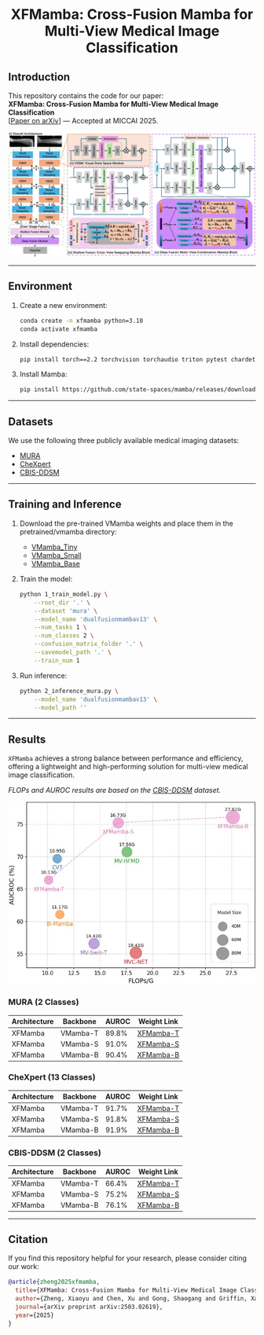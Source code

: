 <div align="center">
<h1>XFMamba: Cross-Fusion Mamba for Multi-View Medical Image Classification</h1>
</div>

## Introduction

This repository contains the code for our paper:  
**XFMamba: Cross-Fusion Mamba for Multi-View Medical Image Classification**  
[[Paper on arXiv](https://arxiv.org/abs/2503.02619)] — Accepted at MICCAI 2025.

![XFMamba Architecture](figs/XFMamba.jpg)

---

## Environment

1. Create a new environment:
   ```bash
   conda create -n xfmamba python=3.10
   conda activate xfmamba
   ```

2. Install dependencies:
   ```bash
   pip install torch==2.2 torchvision torchaudio triton pytest chardet yacs termcolor fvcore seaborn packaging ninja einops numpy==1.24.4 timm==0.4.12
   ```

3. Install Mamba:
   ```bash
   pip install https://github.com/state-spaces/mamba/releases/download/v2.2.4/mamba_ssm-2.2.4+cu12torch2.2cxx11abiTRUE-cp310-cp310-linux_x86_64.whl
   ```

---

## Datasets

We use the following three publicly available medical imaging datasets:

- [MURA](https://stanfordmlgroup.github.io/competitions/mura/)
- [CheXpert](https://stanfordmlgroup.github.io/competitions/chexpert/)
- [CBIS-DDSM](https://www.cancerimagingarchive.net/collection/cbis-ddsm/)

---

## Training and Inference

1. Download the pre-trained VMamba weights and place them in the pretrained/vmamba directory:

   - [VMamba_Tiny](https://drive.google.com/file/d/1YXzScYUW0cwX93kTE9Q0K0IPlzC6NNH6/view?usp=drive_link)
   - [VMamba_Small](https://drive.google.com/file/d/1hCkUfGw-nn6-sXymJf-biqsoh9vU3MIK/view?usp=drive_link)
   - [VMamba_Base](https://drive.google.com/file/d/1QOZsCG9JQsQZkz7tfuNVF2ZT7zEuUv4b/view?usp=drive_link)

2. Train the model:
   ```bash
   python 1_train_model.py \
       --root_dir '.' \
       --dataset 'mura' \
       --model_name 'dualfusionmambav13' \
       --num_tasks 1 \
       --num_classes 2 \
       --confusion_matrix_folder '.' \
       --savemodel_path '.' \
       --train_num 1
   ```

3. Run inference:
   ```bash
   python 2_inference_mura.py \
       --model_name 'dualfusionmambav13' \
       --model_path ''
   ```

---

## Results

`XFMamba` achieves a strong balance between performance and efficiency, offering a lightweight and high-performing solution for multi-view medical image classification.

*FLOPs and AUROC results are based on the [CBIS-DDSM](https://www.cancerimagingarchive.net/collection/cbis-ddsm/) dataset.*

![FLOPs](figs/Fig2_left.jpg)

### MURA (2 Classes)

| Architecture | Backbone   | AUROC | Weight Link     |
|--------------|------------|-------|-----------------|
| XFMamba      | VMamba-T   | 89.8% | [XFMamba-T](https://drive.google.com/file/d/1UQObg_tM3w1AGCnptctv0OlwNVJBYmzo/view?usp=drive_link)    |
| XFMamba      | VMamba-S   | 91.0% | [XFMamba-S](https://drive.google.com/file/d/1uxKAXW4KxQKn7sxs60segTFFDtC2sz2J/view?usp=drive_link)    |
| XFMamba      | VMamba-B   | 90.4% | [XFMamba-B](https://drive.google.com/file/d/1Et0Czr-rr4KM5saTAFZEYu2FixmpI-Zw/view?usp=drive_link)    |

### CheXpert (13 Classes)

| Architecture | Backbone   | AUROC | Weight Link     |
|--------------|------------|-------|-----------------|
| XFMamba      | VMamba-T   | 91.7% | [XFMamba-T](https://drive.google.com/file/d/1jsEYQcbxhjTt2E_TUlMpTah7bNdWbToE/view?usp=drive_link)    |
| XFMamba      | VMamba-S   | 91.8% | [XFMamba-S](https://drive.google.com/file/d/1U3asp8gK8T9Rczs4c-b0XsMuvYUcY_eE/view?usp=drive_link)    |
| XFMamba      | VMamba-B   | 91.9% | [XFMamba-B](https://drive.google.com/file/d/1aLHHREXUKICZpoJTrAXaUk5_tO5dl5L7/view?usp=drive_link)    |

### CBIS-DDSM (2 Classes)

| Architecture | Backbone   | AUROC | Weight Link     |
|--------------|------------|-------|-----------------|
| XFMamba      | VMamba-T   | 66.4% | [XFMamba-T]()    |
| XFMamba      | VMamba-S   | 75.2% | [XFMamba-S]()    |
| XFMamba      | VMamba-B   | 76.1% | [XFMamba-B]()    |

---

## Citation

If you find this repository helpful for your research, please consider citing our work:

```bibtex
@article{zheng2025xfmamba,
  title={XFMamba: Cross-Fusion Mamba for Multi-View Medical Image Classification},
  author={Zheng, Xiaoyu and Chen, Xu and Gong, Shaogang and Griffin, Xavier and Slabaugh, Greg},
  journal={arXiv preprint arXiv:2503.02619},
  year={2025}
}
```